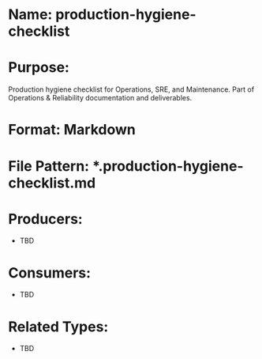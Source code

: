 # Name: production-hygiene-checklist

# Purpose:
Production hygiene checklist for Operations, SRE, and Maintenance. Part of Operations & Reliability documentation and deliverables.

# Format: Markdown

# File Pattern: *.production-hygiene-checklist.md

# Producers:
- TBD

# Consumers:
- TBD

# Related Types:
- TBD
